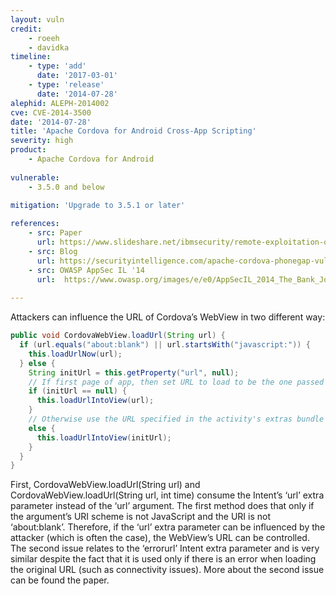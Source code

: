 ```yaml
---
layout: vuln
credit: 
    - roeeh
    - davidka
timeline:
    - type: 'add'
      date: '2017-03-01'
    - type: 'release'
      date: '2014-07-28' 
alephid: ALEPH-2014002
cve: CVE-2014-3500
date: '2014-07-28'
title: 'Apache Cordova for Android Cross-App Scripting'
severity: high
product:
    - Apache Cordova for Android
    
vulnerable:
    - 3.5.0 and below 
    
mitigation: 'Upgrade to 3.5.1 or later'

references:
    - src: Paper
      url: https://www.slideshare.net/ibmsecurity/remote-exploitation-of-the-cordova-framework
    - src: Blog
      url: https://securityintelligence.com/apache-cordova-phonegap-vulnerability-android-banking-apps/
    - src: OWASP AppSec IL '14
      url:  https://www.owasp.org/images/e/e0/AppSecIL_2014_The_Bank_Job_Mobile_Edition_-_Remote_Exploitation_of_Cordova_for_Android_-_David_Kaplan_-_Roee_Hay.pdf
      
---
```

Attackers can influence the URL of Cordova’s WebView in two different way:
```java
public void CordovaWebView.loadUrl(String url) {
  if (url.equals("about:blank") || url.startsWith("javascript:")) {
    this.loadUrlNow(url);
  } else {
    String initUrl = this.getProperty("url", null);
    // If first page of app, then set URL to load to be the one passed in
    if (initUrl == null) {
      this.loadUrlIntoView(url);
    }
    // Otherwise use the URL specified in the activity's extras bundle
    else {
      this.loadUrlIntoView(initUrl);
    }
  }
}
```
First, CordovaWebView.loadUrl(String url) and CordovaWebView.loadUrl(String url, int time) consume the Intent’s ‘url’ extra parameter instead of the ‘url’ argument. The first method does that only if the argument’s URI scheme is not JavaScript and the URI is not ‘about:blank’. Therefore, if the ‘url’ extra parameter can be influenced by the attacker (which is often the case), the WebView’s URL can be controlled. 
The second issue relates to the ‘errorurl’ Intent extra parameter and is very similar despite the fact that it is used only if there is an error when loading the original URL (such as connectivity issues). More about the second issue can be found the paper.

